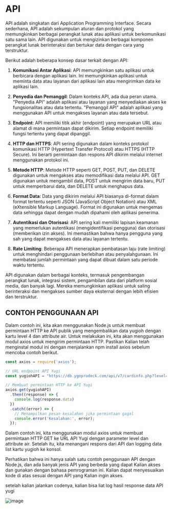 # API
API adalah singkatan dari Application Programming Interface. Secara sederhana, API adalah sekumpulan aturan dan protokol yang memungkinkan berbagai perangkat lunak atau aplikasi untuk berkomunikasi satu sama lain. API digunakan untuk mengizinkan berbagai komponen perangkat lunak berinteraksi dan bertukar data dengan cara yang terstruktur.

Berikut adalah beberapa konsep dasar terkait dengan API:

1. **Komunikasi Antar Aplikasi**: API memungkinkan satu aplikasi untuk berbicara dengan aplikasi lain. Ini memungkinkan aplikasi untuk meminta data atau layanan dari aplikasi lain atau mengirimkan data ke aplikasi lain.

2. **Penyedia dan Pemanggil**: Dalam konteks API, ada dua peran utama. "Penyedia API" adalah aplikasi atau layanan yang menyediakan akses ke fungsionalitas atau data tertentu. "Pemanggil API" adalah aplikasi yang menggunakan API untuk mengakses layanan atau data tersebut.

3. **Endpoint**: API memiliki titik akhir (endpoint) yang merupakan URL atau alamat di mana permintaan dapat dikirim. Setiap endpoint memiliki fungsi tertentu yang dapat dipanggil.

4. **HTTP dan HTTPS**: API sering digunakan dalam konteks protokol komunikasi HTTP (Hypertext Transfer Protocol) atau HTTPS (HTTP Secure). Ini berarti permintaan dan respons API dikirim melalui internet menggunakan protokol ini.

5. **Metode HTTP**: Metode HTTP seperti GET, POST, PUT, dan DELETE digunakan untuk mengakses atau memodifikasi data melalui API. GET digunakan untuk mengambil data, POST untuk mengirim data baru, PUT untuk memperbarui data, dan DELETE untuk menghapus data.

6. **Format Data**: Data yang dikirim melalui API biasanya di-format dalam format tertentu seperti JSON (JavaScript Object Notation) atau XML (eXtensible Markup Language). Format ini digunakan untuk mengemas data sehingga dapat dengan mudah dipahami oleh aplikasi penerima.

7. **Autentikasi dan Otorisasi**: API sering kali memiliki lapisan keamanan yang memerlukan autentikasi (mengidentifikasi pengguna) dan otorisasi (memberikan izin akses). Ini memastikan bahwa hanya pengguna yang sah yang dapat mengakses data atau layanan tertentu.

8. **Rate Limiting**: Beberapa API menerapkan pembatasan laju (rate limiting) untuk menghindari penggunaan berlebihan atau penyalahgunaan. Ini membatasi jumlah permintaan yang dapat dibuat dalam satu periode waktu tertentu.

API digunakan dalam berbagai konteks, termasuk pengembangan perangkat lunak, integrasi sistem, pengambilan data dari platform sosial media, dan banyak lagi. Mereka memungkinkan aplikasi untuk saling berinteraksi dan mengakses sumber daya eksternal dengan lebih efisien dan terstruktur.

## CONTOH PENGGUNAAN API
Dalam contoh ini, kita akan menggunakan Node.js untuk membuat permintaan HTTP ke API publik yang mengembalikan data yugioh dengan kartu level 4 dan attribute air. Untuk melakukan ini, kita akan menggunakan modul axios untuk mengirim permintaan HTTP. Pastikan Kalian telah menginstal modul ini dengan menjalankan npm install axios sebelum mencoba contoh berikut.

```js
const axios = require('axios');

// URL endpoint API Yugi
const yugiohAPI = "https://db.ygoprodeck.com/api/v7/cardinfo.php?level=4&attribute=water&sort=atk"

// Membuat permintaan HTTP ke API Yugi
axios.get(yugiohAPI)
  .then((response) => {
    console.log(response.data)
  })
  .catch((error) => {
    // Menampilkan pesan kesalahan jika permintaan gagal
    console.error('Kesalahan:', error);
  });
```

Dalam contoh ini, kita menggunakan modul axios untuk membuat permintaan HTTP GET ke URL API Yugi dengan parameter level dan attribute air. Setelah itu, kita menangani respons dari API dan logging data list kartu yugioh ke konsol.

Perhatikan bahwa ini hanya salah satu contoh penggunaan API dengan Node.js, dan ada banyak jenis API yang berbeda yang dapat Kalian akses dan gunakan dengan bahasa pemrograman ini. Kalian dapat menyesuaikan kode di atas sesuai dengan API yang Kalian ingin akses. 

setelah kalian jalankan codenya, kalian bisa liat log hasil response data API yugi 

![image](https://github.com/user-attachments/assets/4f4b9096-e42b-4673-a1e6-9880bc935f5f)
